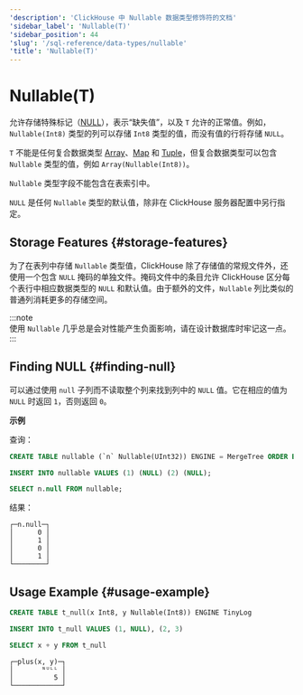 ```yaml
---
'description': 'ClickHouse 中 Nullable 数据类型修饰符的文档'
'sidebar_label': 'Nullable(T)'
'sidebar_position': 44
'slug': '/sql-reference/data-types/nullable'
'title': 'Nullable(T)'
---
```



# Nullable(T)

允许存储特殊标记（[NULL](../../sql-reference/syntax.md)），表示“缺失值”，以及 `T` 允许的正常值。例如，`Nullable(Int8)` 类型的列可以存储 `Int8` 类型的值，而没有值的行将存储 `NULL`。

`T` 不能是任何复合数据类型 [Array](../../sql-reference/data-types/array.md)、[Map](../../sql-reference/data-types/map.md) 和 [Tuple](../../sql-reference/data-types/tuple.md)，但复合数据类型可以包含 `Nullable` 类型的值，例如 `Array(Nullable(Int8))`。

`Nullable` 类型字段不能包含在表索引中。

`NULL` 是任何 `Nullable` 类型的默认值，除非在 ClickHouse 服务器配置中另行指定。

## Storage Features {#storage-features}

为了在表列中存储 `Nullable` 类型值，ClickHouse 除了存储值的常规文件外，还使用一个包含 `NULL` 掩码的单独文件。掩码文件中的条目允许 ClickHouse 区分每个表行中相应数据类型的 `NULL` 和默认值。由于额外的文件，`Nullable` 列比类似的普通列消耗更多的存储空间。

:::note    
使用 `Nullable` 几乎总是会对性能产生负面影响，请在设计数据库时牢记这一点。
:::

## Finding NULL {#finding-null}

可以通过使用 `null` 子列而不读取整个列来找到列中的 `NULL` 值。它在相应的值为 `NULL` 时返回 `1`，否则返回 `0`。

**示例**

查询：

```sql
CREATE TABLE nullable (`n` Nullable(UInt32)) ENGINE = MergeTree ORDER BY tuple();

INSERT INTO nullable VALUES (1) (NULL) (2) (NULL);

SELECT n.null FROM nullable;
```

结果：

```text
┌─n.null─┐
│      0 │
│      1 │
│      0 │
│      1 │
└────────┘
```

## Usage Example {#usage-example}

```sql
CREATE TABLE t_null(x Int8, y Nullable(Int8)) ENGINE TinyLog
```

```sql
INSERT INTO t_null VALUES (1, NULL), (2, 3)
```

```sql
SELECT x + y FROM t_null
```

```text
┌─plus(x, y)─┐
│       ᴺᵁᴸᴸ │
│          5 │
└────────────┘
```
